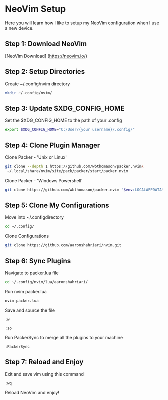 # NeoVim Setup
Here you will learn how I like to setup my NeoVim configuration when I use a new device.

## Step 1: Download NeoVim

[NeoVim Download] (https://neovim.io/)

## Step 2: Setup Directories

Create ~/.config/nvim directory
```bash
mkdir ~/.config/nvim/
```

## Step 3: Update $XDG_CONFIG_HOME
Set the $XDG_CONFIG_HOME to the path of your .config
```bash
export $XDG_CONFIG_HOME="C:/User/{your username}/.config/"
```

## Step 4: Clone Plugin Manager

Clone Packer - 'Unix or Linux'
```bash
git clone --depth 1 https://github.com/wbthomason/packer.nvim\
 ~/.local/share/nvim/site/pack/packer/start/packer.nvim
 ```

Clone Packer - 'Windows Powershell'
```bash
git clone https://github.com/wbthomason/packer.nvim "$env:LOCALAPPDATA\nvim-data\site\pack\packer\start\packer.nvim"
```

## Step 5: Clone My Configurations

Move into ~/.configdirectory
```bash
cd ~/.config/
```

Clone Configurations
```bash
git clone https://github.com/aaronshahriari/nvim.git

```

## Step 6: Sync Plugins

Navigate to packer.lua file
```bash
cd ~/.config/nvim/lua/aaronshahriari/
```

Run nvim packer.lua
```bash
nvim packer.lua
```

Save and source the file
```vim
:w
```
```vim
:so
```

Run PackerSync to merge all the plugins to your machine
```vim
:PackerSync
```

## Step 7: Reload and Enjoy

Exit and save vim using this command
```vim
:wq
```

Reload NeoVim and enjoy!

